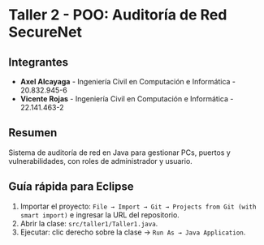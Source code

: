 # Taller 2 - POO: Auditoría de Red SecureNet

##  Integrantes
- **Axel Alcayaga** - Ingeniería Civil en Computación e Informática - 20.832.945-6
- **Vicente Rojas** - Ingeniería Civil en Computación e Informática - 22.141.463-2

##  Resumen
Sistema de auditoría de red en Java para gestionar PCs, puertos y vulnerabilidades, con roles de administrador y usuario.

## Guía rápida para Eclipse

1. Importar el proyecto: `File → Import → Git → Projects from Git (with smart import)` e ingresar la URL del repositorio.  
2. Abrir la clase: `src/taller1/Taller1.java`.  
3. Ejecutar: clic derecho sobre la clase → `Run As → Java Application`.
